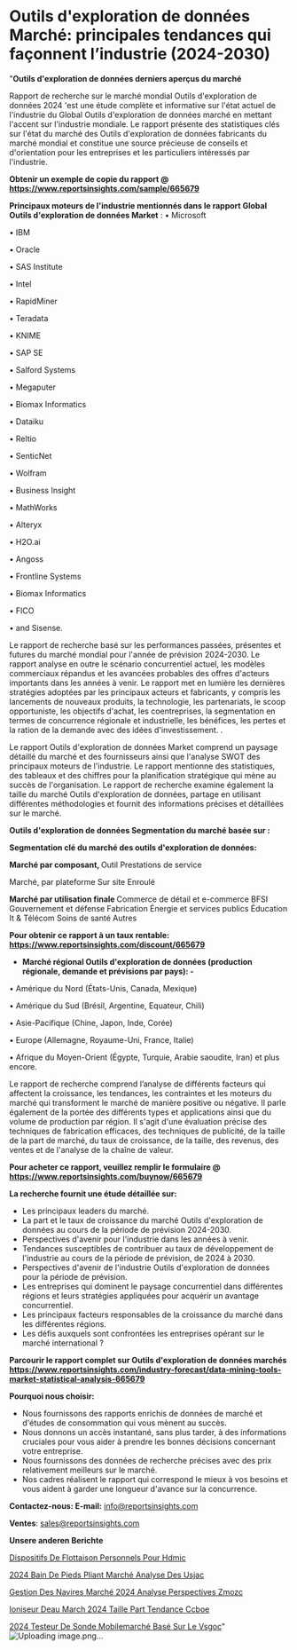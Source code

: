 # Outils d'exploration de données Marché: principales tendances qui façonnent l’industrie (2024-2030)

"<strong>Outils d'exploration de données derniers aperçus du marché</strong>

Rapport de recherche sur le marché mondial Outils d'exploration de données 2024 'est une étude complète et informative sur l'état actuel de l'industrie du Global Outils d'exploration de données marché en mettant l'accent sur l'industrie mondiale. Le rapport présente des statistiques clés sur l'état du marché des Outils d'exploration de données fabricants du marché mondial et constitue une source précieuse de conseils et d'orientation pour les entreprises et les particuliers intéressés par l'industrie.

<strong>Obtenir un exemple de copie du rapport @ <a href=https://www.reportsinsights.com/sample/665679>https://www.reportsinsights.com/sample/665679</a></strong>

<strong>Principaux moteurs de l'industrie mentionnés dans le rapport Global Outils d'exploration de données Market</strong> :
• Microsoft

• IBM

• Oracle

• SAS Institute

• Intel

• RapidMiner

• Teradata

• KNIME

• SAP SE

• Salford Systems

• Megaputer

• Biomax Informatics

• Dataiku

• Reltio

• SenticNet

• Wolfram

• Business Insight

• MathWorks

• Alteryx

• H2O.ai

• Angoss

• Frontline Systems

• Biomax Informatics

• FICO

• and Sisense.

Le rapport de recherche basé sur les performances passées, présentes et futures du marché mondial pour l'année de prévision 2024-2030. Le rapport analyse en outre le scénario concurrentiel actuel, les modèles commerciaux répandus et les avancées probables des offres d'acteurs importants dans les années à venir. Le rapport met en lumière les dernières stratégies adoptées par les principaux acteurs et fabricants, y compris les lancements de nouveaux produits, la technologie, les partenariats, le scoop opportuniste, les objectifs d'achat, les coentreprises, la segmentation en termes de concurrence régionale et industrielle, les bénéfices, les pertes et la ration de la demande avec des idées d'investissement. .

Le rapport Outils d'exploration de données Market comprend un paysage détaillé du marché et des fournisseurs ainsi que l'analyse SWOT des principaux moteurs de l'industrie. Le rapport mentionne des statistiques, des tableaux et des chiffres pour la planification stratégique qui mène au succès de l'organisation. Le rapport de recherche examine également la taille du marché Outils d'exploration de données, partage en utilisant différentes méthodologies et fournit des informations précises et détaillées sur le marché.

<strong>Outils d'exploration de données Segmentation du marché basée sur :</strong>

<strong> Segmentation clé du marché des outils d'exploration de données: </strong>

<strong> Marché par composant, </strong>
Outil
Prestations de service

Marché, par plateforme
Sur site
Enroulé

<strong> Marché par utilisation finale </strong>
Commerce de détail et e-commerce
BFSI
Gouvernement et défense
Fabrication
Énergie et services publics
Éducation
It & Télécom
Soins de santé
Autres

<strong>Pour obtenir ce rapport à un taux rentable: <a href=https://www.reportsinsights.com/discount/665679>https://www.reportsinsights.com/discount/665679</a></strong>
<ul>
  <li><strong>Marché régional Outils d'exploration de données (production régionale, demande et prévisions par pays): -</strong></li>
</ul>
• Amérique du Nord (États-Unis, Canada, Mexique)

• Amérique du Sud (Brésil, Argentine, Equateur, Chili)

• Asie-Pacifique (Chine, Japon, Inde, Corée)

• Europe (Allemagne, Royaume-Uni, France, Italie)

• Afrique du Moyen-Orient (Égypte, Turquie, Arabie saoudite, Iran) et plus encore.

Le rapport de recherche comprend l’analyse de différents facteurs qui affectent la croissance, les tendances, les contraintes et les moteurs du marché qui transforment le marché de manière positive ou négative. Il parle également de la portée des différents types et applications ainsi que du volume de production par région. Il s'agit d'une évaluation précise des techniques de fabrication efficaces, des techniques de publicité, de la taille de la part de marché, du taux de croissance, de la taille, des revenus, des ventes et de l'analyse de la chaîne de valeur.

<strong>Pour acheter ce rapport, veuillez remplir le formulaire @   <a href=https://www.reportsinsights.com/buynow/665679>https://www.reportsinsights.com/buynow/665679</a></strong>

<strong>La recherche fournit une étude détaillée sur:</strong>
<ul>
  <li>Les principaux leaders du marché.</li>
  <li>La part et le taux de croissance du marché Outils d'exploration de données au cours de la période de prévision 2024-2030.</li>
  <li>Perspectives d'avenir pour l'industrie dans les années à venir.</li>
  <li>Tendances susceptibles de contribuer au taux de développement de l'industrie au cours de la période de prévision, de 2024 à 2030.</li>
  <li>Perspectives d'avenir de l'industrie Outils d'exploration de données pour la période de prévision.</li>
  <li>Les entreprises qui dominent le paysage concurrentiel dans différentes régions et leurs stratégies appliquées pour acquérir un avantage concurrentiel.</li>
  <li>Les principaux facteurs responsables de la croissance du marché dans les différentes régions.</li>
  <li>Les défis auxquels sont confrontées les entreprises opérant sur le marché international ?</li>
</ul>

<strong>Parcourir le rapport complet sur Outils d'exploration de données marchés <a href=https://www.reportsinsights.com/industry-forecast/data-mining-tools-market-statistical-analysis-665679>https://www.reportsinsights.com/industry-forecast/data-mining-tools-market-statistical-analysis-665679</a></strong>

<strong>Pourquoi nous choisir:</strong>
<ul>
  <li>Nous fournissons des rapports enrichis de données de marché et d'études de consommation qui vous mènent au succès.</li>
  <li>Nous donnons un accès instantané, sans plus tarder, à des informations cruciales pour vous aider à prendre les bonnes décisions concernant votre entreprise.</li>
  <li>Nous fournissons des données de recherche précises avec des prix relativement meilleurs sur le marché.</li>
  <li>Nos cadres réalisent le rapport qui correspond le mieux à vos besoins et vous aident à garder une longueur d'avance sur la concurrence.</li>
</ul>
<strong>Contactez-nous:
</strong><strong>E-mail:</strong> <a href=mailto:info@reportsinsights.com>info@reportsinsights.com</a>

<strong>Ventes</strong>: <a href=mailto:sales@reportsinsights.com>sales@reportsinsights.com</a>

<strong>Unsere anderen Berichte</strong>

<a href=https://www.linkedin.com/pulse/dispositifs-de-flottaison-personnels-pour-hdmic/>Dispositifs De Flottaison Personnels Pour Hdmic</a>

<a href=https://www.linkedin.com/pulse/2024-bain-de-pieds-pliant-marché-analyse-des-usjac/>2024 Bain De Pieds Pliant Marché Analyse Des Usjac</a>

<a href=https://www.linkedin.com/pulse/gestion-des-navires-marché-2024-analyse-perspectives-zmozc/>Gestion Des Navires Marché 2024 Analyse Perspectives Zmozc</a>

<a href=https://www.linkedin.com/pulse/ioniseur-deau-march%C3%A9-2024-taille-part-tendance-ccboe/>Ioniseur Deau March 2024 Taille Part Tendance Ccboe</a>

<a href=https://www.linkedin.com/pulse/2024-testeur-de-sonde-mobilemarché-basé-sur-le-vsgoc/>2024 Testeur De Sonde Mobilemarché Basé Sur Le Vsgoc</a>"
![Uploading image.png…]()
